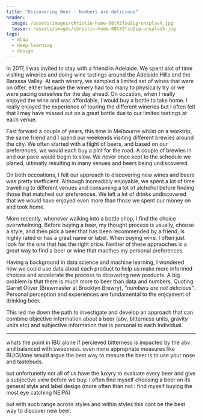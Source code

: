 ```yaml
---
title: "Discovering Beer - Numbers are delicious"
header:
  image: /assets/images/christin-hume-08tX2fsuSLg-unsplash.jpg
  teaser: /assets/images/christin-hume-08tX2fsuSLg-unsplash.jpg
tags:
  - ml4a
  - deep-learning
  - design
---
```



In 2017, I was invited to stay with a friend in Adelaide. We spent alot of time visiting wineries and doing wine tastings around the Adelaide Hills and the Barassa Valley. At each winery, we sampled a limited set of wines that were on offer, either because the winery had too many to physically try or we were pacing ourselves for the day ahead. On occation, when I really enjoyed the wine and was affordable, I would buy a bottle to take home. I really enjoyed the experience of touring the different wineries but I often felt that I may have missed out on a great bottle due to our limited tastings at each venue.

Fast forward a couple of years, this time in Melbourne whilst on a worktrip, the same friend and I spend our weekends visiting different brewies around the city. We often started with a flight of beers, and based on our preferences, we would each buy a pint for the road. A couple of brewies in and our pace would begin to slow. We never once kept to the schedule we planed, ultimatly resulting in  many venues and beers being undiscovered.

On both occoations, I felt our approach to discovering new wines and beers was pretty inefficient. Although increadibly enjoyable, we spent a lot of time travelling to different venues and consuming a lot of alchohol before finding those that matched our preferences. We left a lot of drinks undiscovered that we would have enjoyed even more than those we spent our money on and took home.

More recently, whenever walking into a bottle shop, I find the choice overwhelming. Before buying a beer, my thought process is usually, choose a style, and then pick a beer that has been recommended by a friend, is highly rated or has a great name or label. When buying wine, I often just look for the one that has the right price. Neither of these appraoches is a great way to find a beer or wine that macthes my personal preferences.

Having a background in data science and machine learning, I wondered how we could use data about each product to help us make more informed choices and accelerate the process to dicovering new products. A big problem is that there is much more to beer than data and numbers. Quoting Garret Oliver (Brewmaster at Brooklyn Brewry), *"numbers are not delicious"*. Personal perception and experiences are fundamental to the enjoyment of drinking beer.

This led me down the path to investigate and develop an approach that can combine objective information about a beer (abv, bitterness units, gravity units etc) and subjective information that is personal to each individual.  

****

whats the point in IBU alone if percieved bitterness is impacted by the abv and balanced with sweetness. even more appropriate measures like BU/GUone would argue the best way to meaure the beer is to use your nose and tastebuds.

but unfortunetly not all of us have the luxyry to evaluate every beer and give a subjective view before we buy. I often find myself choosing a beer on its general style and label design (more often than not i find myself buying the most eye catching NEIPA)

but with such range across styles and within styles this cant be the best way to discover new beer.
